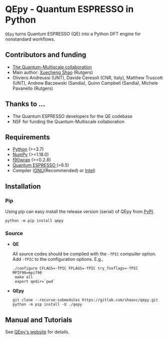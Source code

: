 # QEpy - Quantum ESPRESSO in Python
   `QEpy` turns Quantum ESPRESSO (QE) into a Python DFT engine for nonstandard workflows.

## Contributors and funding
 - [The Quantum-Multiscale collaboration](http://www.quantum-multiscale.org/)
 - Main author: [Xuecheng Shao](mailto:xuecheng.shao@rutgers.edu) (Rutgers)
 - Oliviero Andreussi (UNT), Davide Ceresoli (CNR, Italy), Matthew Truscott (UNT), Andrew Baczewski (Sandia), Quinn Campbell (Sandia), Michele Pavanello (Rutgers)


## Thanks to ...
 - The Quantum ESPRESSO developers for the QE codebase
 - NSF for funding the Quantum-Multiscale collaboration

## Requirements
 - [Python](https://www.python.org/) (>=3.7)
 - [NumPy](https://docs.scipy.org/doc/numpy/reference/) (>=1.18.0)
 - [f90wrap](https://github.com/jameskermode/f90wrap) (>=0.2.8)
 - [Quantum ESPRESSO ](https://gitlab.com/QEF/q-e/-/releases/qe-6.5) (=6.5)
 - Compiler ([GNU](https://gcc.gnu.org/fortran/)(Recommended) or [Intel](https://software.intel.com/content/www/us/en/develop/tools/oneapi/components/fortran-compiler.html))

## Installation
### Pip
   Using pip can easy install the release version (serial) of QEpy from [PyPI](https://pypi.org/project/qepy).

```shell
python -m pip install qepy
```

### Source

 - **QE**

	All source codes should be compiled with the `-fPIC` compuiler option. Add `-fPIC` to the configuration options. E.g.,

     ```shell
	 ./configure CFLAGS=-fPIC FFLAGS=-fPIC try_foxflags=-fPIC MPIF90=mpif90
	  make all
	  export qedir=`pwd`
     ```

 - **QEpy**

     ```shell
	 git clone --recurse-submodules https://gitlab.com/shaoxc/qepy.git
     python -m pip install -U ./qepy
	 ```

## Manual and Tutorials
  See [QEpy's website](http://qepy.rutgers.edu) for details.
